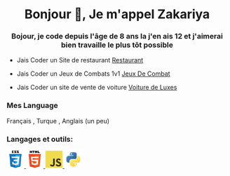 <h1 align="center">Bonjour 👋, Je m'appel Zakariya</h1>
<h3 align="center">Bojour, je code depuis l'âge de 8 ans la j'en ais 12 et j'aimerai bien travaille le plus tôt possible</h3>

- Jais Coder un Site de restaurant [Restaurant](https://zduchevreuil.github.io/Restaurant/)

- Jais Coder un Jeux de Combats 1v1 [Jeux De Combat](https://zduchevreuil.github.io/Jeux-De-Combat/)

- Jais Coder un site de vente de voiture [Voiture de Luxes](https://zduchevreuil.github.io/voiture-de-luxe/)

<h3 align="left">Mes Language</h3>
<p align="left">
  Français ,
  Turque ,
  Anglais (un peu)
</p>

<h3 align="left">Langages et outils:</h3>
<p align="left"> <a href="https://www.w3schools.com/css/" target="_blank" rel="noreferrer"> <img src="https://raw.githubusercontent.com/devicons/devicon/master/icons/css3/css3-original-wordmark.svg" alt="css3" width="40" height="40"/> </a> <a href="https://www.w3.org/html/" target="_blank" rel="noreferrer"> <img src="https://raw.githubusercontent.com/devicons/devicon/master/icons/html5/html5-original-wordmark.svg" alt="html5" width="40" height="40"/> </a> <a href="https://developer.mozilla.org/en-US/docs/Web/JavaScript" target="_blank" rel="noreferrer"> <img src="https://raw.githubusercontent.com/devicons/devicon/master/icons/javascript/javascript-original.svg" alt="javascript" width="40" height="40"/> </a> <a href="https://www.python.org" target="_blank" rel="noreferrer"> <img src="https://raw.githubusercontent.com/devicons/devicon/master/icons/python/python-original.svg" alt="python" width="40" height="40"/> </a> </p>

